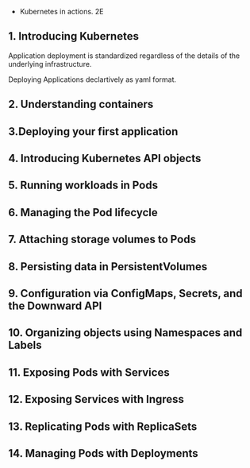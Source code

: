 
- Kubernetes in actions. 2E


## 1. Introducing Kubernetes

Application deployment is standardized regardless of the details of the underlying infrastructure.

Deploying Applications declartively as yaml format.

## 2. Understanding containers

## 3.Deploying your first application

## 4. Introducing Kubernetes API objects

## 5. Running workloads in Pods

## 6. Managing the Pod lifecycle

## 7. Attaching storage volumes to Pods

## 8. Persisting data in PersistentVolumes

## 9. Configuration via ConfigMaps, Secrets, and the Downward API

## 10. Organizing objects using Namespaces and Labels

## 11. Exposing Pods with Services

## 12. Exposing Services with Ingress

## 13. Replicating Pods with ReplicaSets

## 14. Managing Pods with Deployments